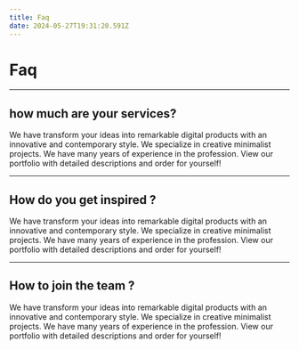 ```yaml
---
title: Faq
date: 2024-05-27T19:31:20.591Z
---
```


# Faq

---
how much are your services?
---

We have transform your ideas into remarkable digital products with an innovative and contemporary style. We specialize in creative minimalist projects. We have many years of experience in the profession. View our portfolio with detailed descriptions and order for yourself!


---
How do you get inspired ?
---
We have transform your ideas into remarkable digital products with an innovative and contemporary style. We specialize in creative minimalist projects. We have many years of experience in the profession. View our portfolio with detailed descriptions and order for yourself!

---
How to join the team ?
---
We have transform your ideas into remarkable digital products with an innovative and contemporary style. We specialize in creative minimalist projects. We have many years of experience in the profession. View our portfolio with detailed descriptions and order for yourself!